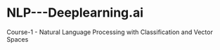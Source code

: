 # NLP---Deeplearning.ai 

Course-1 - Natural Language Processing with Classification and Vector Spaces
